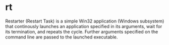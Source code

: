 # rt
Restarter (Restart Task) is a simple Win32 application (Windows subsystem) that continously launches an application specified in its arguments, wait for its termination, and repeats the cycle. Further arguments specified on the command line are passed to the launched executable.
